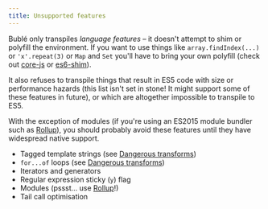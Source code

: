 ```yaml
---
title: Unsupported features
---
```


Bublé only transpiles *language features* – it doesn't attempt to shim or polyfill the environment. If you want to use things like `array.findIndex(...)` or `'x'.repeat(3)` or `Map` and `Set` you'll have to bring your own polyfill (check out [core-js](https://github.com/zloirock/core-js) or [es6-shim](https://github.com/paulmillr/es6-shim)).

It also refuses to transpile things that result in ES5 code with size or performance hazards (this list isn't set in stone! It might support some of these features in future), or which are altogether impossible to transpile to ES5.

With the exception of modules (if you're using an ES2015 module bundler such as [Rollup](http://rollupjs.org/)), you should probably avoid these features until they have widespread native support.

* Tagged template strings (see [Dangerous transforms](#dangerous-transforms))
* `for...of` loops (see [Dangerous transforms](#dangerous-transforms))
* Iterators and generators
* Regular expression sticky (`y`) flag
* Modules (pssst... use [Rollup](http://rollupjs.org)!)
* Tail call optimisation
